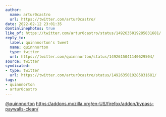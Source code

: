 ```yaml
---
author:
  name: artur0castro
  url: https://twitter.com/artur0castro/
date: 2022-02-12 23:01:35
dontinlinephotos: true
like_of: https://twitter.com/artur0castro/status/1492635019285831681/
reply_to:
  label: quinnnorton's tweet
  name: quinnnorton
  type: twitter
  url: https://twitter.com/quinnnorton/status/1492615041140629504/
source: twitter
syndicated:
- type: twitter
  url: https://twitter.com/artur0castro/status/1492635019285831681/
tags:
- quinnnorton
- artur0castro
---
```


[@quinnnorton](https://twitter.com/quinnnorton/) https://addons.mozilla.org/en-US/firefox/addon/bypass-paywalls-clean/